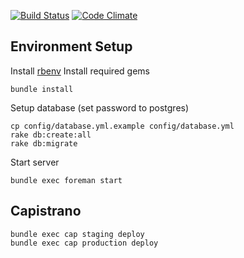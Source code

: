 [![Build Status](https://travis-ci.org/mokhan/cakeside.svg?branch=master)](https://travis-ci.org/mokhan/cakeside)
[![Code Climate](https://codeclimate.com/github/mokhan/cakeside/badges/gpa.svg)](https://codeclimate.com/github/mokhan/cakeside)

## Environment Setup

Install [rbenv](https://github.com/sstephenson/rbenv#installation)
Install required gems

    bundle install

Setup database (set password to postgres)

    cp config/database.yml.example config/database.yml
    rake db:create:all
    rake db:migrate

Start server

    bundle exec foreman start
    
## Capistrano

    bundle exec cap staging deploy
    bundle exec cap production deploy
